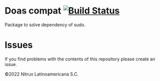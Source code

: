 # Doas compat [![Build Status](https://travis-ci.org/Nitrux/doas-compat.svg?branch=master)](https://travis-ci.org/Nitrux/doas-compat)

Package to solve dependency of sudo.

# Issues
If you find problems with the contents of this repository please create an issue.

©2022 Nitrux Latinoamericana S.C.

